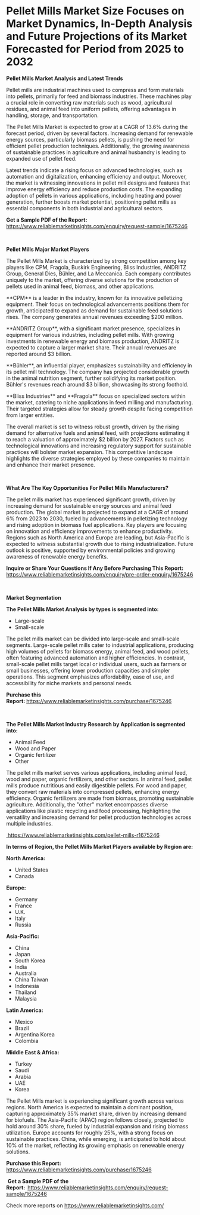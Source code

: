 <p><h1>Pellet Mills Market Size Focuses on Market Dynamics, In-Depth Analysis and Future Projections of its Market Forecasted for Period from 2025 to 2032</h1></p><p><strong>Pellet Mills Market Analysis and Latest Trends</strong></p>
<p><p>Pellet mills are industrial machines used to compress and form materials into pellets, primarily for feed and biomass industries. These machines play a crucial role in converting raw materials such as wood, agricultural residues, and animal feed into uniform pellets, offering advantages in handling, storage, and transportation.</p><p>The Pellet Mills Market is expected to grow at a CAGR of 13.6% during the forecast period, driven by several factors. Increasing demand for renewable energy sources, particularly biomass pellets, is pushing the need for efficient pellet production techniques. Additionally, the growing awareness of sustainable practices in agriculture and animal husbandry is leading to expanded use of pellet feed. </p><p>Latest trends indicate a rising focus on advanced technologies, such as automation and digitalization, enhancing efficiency and output. Moreover, the market is witnessing innovations in pellet mill designs and features that improve energy efficiency and reduce production costs. The expanding adoption of pellets in various applications, including heating and power generation, further boosts market potential, positioning pellet mills as essential components in both industrial and agricultural sectors.</p></p>
<p><strong>Get a Sample PDF of the Report:&nbsp;</strong> <a href="https://www.reliablemarketinsights.com/enquiry/request-sample/1675246?utm_campaign=2669&utm_medium=2&utm_source=Github&utm_content=ia&utm_term=25032025&utm_id=pellet-mills">https://www.reliablemarketinsights.com/enquiry/request-sample/1675246</a></p>
<p>&nbsp;</p>
<p><strong>Pellet Mills Major Market Players</strong></p>
<p><p>The Pellet Mills Market is characterized by strong competition among key players like CPM, Fragola, Buskirk Engineering, Bliss Industries, ANDRITZ Group, General Dies, Bühler, and La Meccanica. Each company contributes uniquely to the market, offering diverse solutions for the production of pellets used in animal feed, biomass, and other applications.</p><p>**CPM** is a leader in the industry, known for its innovative pelletizing equipment. Their focus on technological advancements positions them for growth, anticipated to expand as demand for sustainable feed solutions rises. The company generates annual revenues exceeding $200 million.</p><p>**ANDRITZ Group**, with a significant market presence, specializes in equipment for various industries, including pellet mills. With growing investments in renewable energy and biomass production, ANDRITZ is expected to capture a larger market share. Their annual revenues are reported around $3 billion.</p><p>**Bühler**, an influential player, emphasizes sustainability and efficiency in its pellet mill technology. The company has projected considerable growth in the animal nutrition segment, further solidifying its market position. Bühler's revenues reach around $3 billion, showcasing its strong foothold.</p><p>**Bliss Industries** and **Fragola** focus on specialized sectors within the market, catering to niche applications in feed milling and manufacturing. Their targeted strategies allow for steady growth despite facing competition from larger entities.</p><p>The overall market is set to witness robust growth, driven by the rising demand for alternative fuels and animal feed, with projections estimating it to reach a valuation of approximately $2 billion by 2027. Factors such as technological innovations and increasing regulatory support for sustainable practices will bolster market expansion. This competitive landscape highlights the diverse strategies employed by these companies to maintain and enhance their market presence.</p></p>
<p>&nbsp;</p>
<p><strong>What Are The Key Opportunities For Pellet Mills Manufacturers?</strong></p>
<p><p>The pellet mills market has experienced significant growth, driven by increasing demand for sustainable energy sources and animal feed production. The global market is projected to expand at a CAGR of around 6% from 2023 to 2030, fueled by advancements in pelletizing technology and rising adoption in biomass fuel applications. Key players are focusing on innovation and efficiency improvements to enhance productivity. Regions such as North America and Europe are leading, but Asia-Pacific is expected to witness substantial growth due to rising industrialization. Future outlook is positive, supported by environmental policies and growing awareness of renewable energy benefits.</p></p>
<p><strong>Inquire or Share Your Questions If Any Before Purchasing This Report:</strong> <a href="https://www.reliablemarketinsights.com/enquiry/pre-order-enquiry/1675246?utm_campaign=2669&utm_medium=2&utm_source=Github&utm_content=ia&utm_term=25032025&utm_id=pellet-mills">https://www.reliablemarketinsights.com/enquiry/pre-order-enquiry/1675246</a></p>
<p>&nbsp;</p>
<p><strong>Market Segmentation</strong></p>
<p><strong>The Pellet Mills Market Analysis by types is segmented into:</strong></p>
<p><ul><li>Large-scale</li><li>Small-scale</li></ul></p>
<p><p>The pellet mills market can be divided into large-scale and small-scale segments. Large-scale pellet mills cater to industrial applications, producing high volumes of pellets for biomass energy, animal feed, and wood pellets, often featuring advanced automation and higher efficiencies. In contrast, small-scale pellet mills target local or individual users, such as farmers or small businesses, offering lower production capacities and simpler operations. This segment emphasizes affordability, ease of use, and accessibility for niche markets and personal needs.</p></p>
<p><strong>Purchase this Report:&nbsp;</strong><a href="https://www.reliablemarketinsights.com/purchase/1675246?utm_campaign=2669&utm_medium=2&utm_source=Github&utm_content=ia&utm_term=25032025&utm_id=pellet-mills">https://www.reliablemarketinsights.com/purchase/1675246</a></p>
<p>&nbsp;</p>
<p><strong>The Pellet Mills Market Industry Research by Application is segmented into:</strong></p>
<p><ul><li>Animal Feed</li><li>Wood and Paper</li><li>Organic fertilizer</li><li>Other</li></ul></p>
<p><p>The pellet mills market serves various applications, including animal feed, wood and paper, organic fertilizers, and other sectors. In animal feed, pellet mills produce nutritious and easily digestible pellets. For wood and paper, they convert raw materials into compressed pellets, enhancing energy efficiency. Organic fertilizers are made from biomass, promoting sustainable agriculture. Additionally, the "other" market encompasses diverse applications like plastic recycling and food processing, highlighting the versatility and increasing demand for pellet production technologies across multiple industries.</p></p>
<p><a href="https://www.reliablemarketinsights.com/pellet-mills-r1675246?utm_campaign=2669&utm_medium=2&utm_source=Github&utm_content=ia&utm_term=25032025&utm_id=pellet-mills">&nbsp;https://www.reliablemarketinsights.com/pellet-mills-r1675246</a></p>
<p><strong>In terms of Region, the Pellet Mills Market Players available by Region are:</strong></p>
<p>
    <p> <strong> North America: </strong>
        <ul>
            <li>United States</li>
            <li>Canada</li>
        </ul>
        </p> 
    <p> <strong> Europe: </strong>
        <ul>
            <li>Germany</li>
            <li>France</li>
            <li>U.K.</li>
            <li>Italy</li>
            <li>Russia</li>
        </ul>
        </p> 
    <p> <strong> Asia-Pacific: </strong>
        <ul>
            <li>China</li>
            <li>Japan</li>
            <li>South Korea</li>
            <li>India</li>
            <li>Australia</li>
            <li>China Taiwan</li>
            <li>Indonesia</li>
            <li>Thailand</li>
            <li>Malaysia</li>
        </ul>
        </p> 
    <p> <strong> Latin America: </strong>
        <ul>
            <li>Mexico</li>
            <li>Brazil</li>
            <li>Argentina Korea</li>
            <li>Colombia</li>
        </ul>
        </p> 
    <p> <strong> Middle East & Africa: </strong>
        <ul>
            <li>Turkey</li>
            <li>Saudi</li>
            <li>Arabia</li>
            <li>UAE</li>
            <li>Korea</li>
        </ul>
    </p>
    </p>
<p><p>The Pellet Mills market is experiencing significant growth across various regions. North America is expected to maintain a dominant position, capturing approximately 35% market share, driven by increasing demand for biofuels. The Asia-Pacific (APAC) region follows closely, projected to hold around 30% share, fueled by industrial expansion and rising biomass utilization. Europe accounts for roughly 25%, with a strong focus on sustainable practices. China, while emerging, is anticipated to hold about 10% of the market, reflecting its growing emphasis on renewable energy solutions.</p></p>
<p><strong>Purchase this Report: </strong><a href="https://www.reliablemarketinsights.com/purchase/1675246?utm_campaign=2669&utm_medium=2&utm_source=Github&utm_content=ia&utm_term=25032025&utm_id=pellet-mills">https://www.reliablemarketinsights.com/purchase/1675246</a></p>
<p>&nbsp;<strong>Get a Sample PDF of the Report:&nbsp;&nbsp;</strong><a href="https://www.reliablemarketinsights.com/enquiry/request-sample/1675246?utm_campaign=2669&utm_medium=2&utm_source=Github&utm_content=ia&utm_term=25032025&utm_id=pellet-mills">https://www.reliablemarketinsights.com/enquiry/request-sample/1675246</a></p>
<p><strong></strong></p>
<p>Check more reports on <a href="https://www.reliablemarketinsights.com/?utm_campaign=2669&utm_medium=2&utm_source=Github&utm_content=ia&utm_term=25032025&utm_id=pellet-mills">https://www.reliablemarketinsights.com/</a></p>